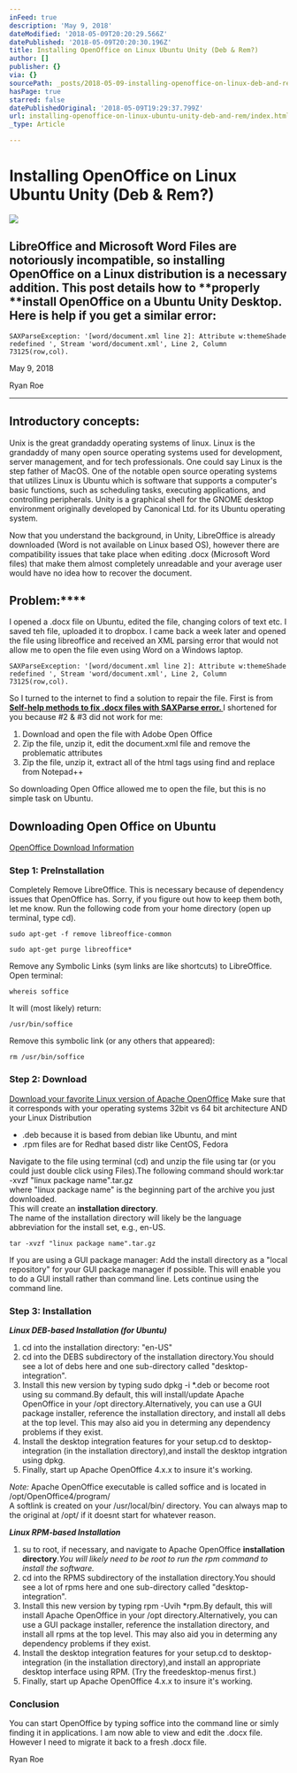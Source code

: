 ```yaml
---
inFeed: true
description: 'May 9, 2018'
dateModified: '2018-05-09T20:20:29.566Z'
datePublished: '2018-05-09T20:20:30.196Z'
title: Installing OpenOffice on Linux Ubuntu Unity (Deb & Rem?)
author: []
publisher: {}
via: {}
sourcePath: _posts/2018-05-09-installing-openoffice-on-linux-deb-and-rem.md
hasPage: true
starred: false
datePublishedOriginal: '2018-05-09T19:29:37.799Z'
url: installing-openoffice-on-linux-ubuntu-unity-deb-and-rem/index.html
_type: Article

---
```

# Installing OpenOffice on Linux Ubuntu Unity (Deb & Rem?)
![](https://the-grid-user-content.s3-us-west-2.amazonaws.com/93b0ac92-92f3-48e6-bf6f-c51b6954fcf3.png)

## LibreOffice and Microsoft Word Files are notoriously incompatible, so installing OpenOffice on a Linux distribution is a necessary addition. This post details how to **properly **install OpenOffice on a Ubuntu Unity Desktop. Here is help if you get a similar error:

    SAXParseException: '[word/document.xml line 2]: Attribute w:themeShade redefined ', Stream 'word/document.xml', Line 2, Column 73125(row,col).

May 9, 2018

Ryan Roe

---

## Introductory concepts: 

Unix is the great grandaddy operating systems of linux. Linux is the grandaddy of many open source operating systems used for development, server management, and for tech professionals. One could say Linux is the step father of MacOS. One of the notable open source operating systems that utilizes Linux is Ubuntu which is software that supports a computer's basic functions, such as scheduling tasks, executing applications, and controlling peripherals. Unity is a graphical shell for the GNOME desktop environment originally developed by Canonical Ltd. for its Ubuntu operating system.

Now that you understand the background, in Unity, LibreOffice is already downloaded (Word is not available on Linux based OS), however there are compatibility issues that take place when editing .docx (Microsoft Word files) that make them almost completely unreadable and your average user would have no idea how to recover the document.

## Problem:****

I opened a .docx file on Ubuntu, edited the file, changing colors of text etc. I saved teh file, uploaded it to dropbox. I came back a week later and opened the file using libreoffice and received an XML parsing error that would not allow me to open the file even using Word on a Windows laptop. 
    
    SAXParseException: '[word/document.xml line 2]: Attribute w:themeShade redefined ', Stream 'word/document.xml', Line 2, Column 73125(row,col).

So I turned to the internet to find a solution to repair the file. First is from **[Self-help methods to fix .docx files with SAXParse error. ][0]** I shortened for you because \#2 & \#3 did not work for me:

1. Download and open the file with Adobe Open Office
2. Zip the file, unzip it, edit the document.xml file and remove the problematic attributes
3. Zip the file, unzip it, extract all of the html tags using find and replace from Notepad++

So downloading Open Office allowed me to open the file, but this is no simple task on Ubuntu.

## **Downloading Open Office on Ubuntu**

[OpenOffice Download Information][1]

### Step 1: PreInstallation

Completely Remove LibreOffice. This is necessary because of dependency issues that OpenOffice has. Sorry, if you figure out how to keep them both, let me know. Run the following code from your home directory (open up terminal, type cd). 
    
    sudo apt-get -f remove libreoffice-common

    sudo apt-get purge libreoffice*

Remove any Symbolic Links (sym links are like shortcuts) to LibreOffice. Open terminal:

    whereis soffice

It will (most likely) return: 
    
    /usr/bin/soffice

Remove this symbolic link (or any others that appeared):

    rm /usr/bin/soffice

### Step 2: Download

[Download your favorite Linux version of Apache OpenOffice][2] Make sure that it corresponds with your operating systems 32bit vs 64 bit architecture AND your Linux Distribution

* .deb because it is based from debian like Ubuntu, and mint 
* .rpm files are for Redhat based distr like CentOS, Fedora

Navigate to the file using terminal (cd) and unzip the file using tar (or you could just double click using Files).The following command should work:tar -xvzf "linux package name".tar.gz  
where "linux package name" is the beginning part of the archive you just downloaded.  
This will create an **installation directory**.  
The name of the installation directory will likely be the language abbreviation for the install set, e.g., en-US.

    tar -xvzf "linux package name".tar.gz

If you are using a GUI package manager: Add the install directory as a "local repository" for your GUI package manager if possible. This will enable you to do a GUI install rather than command line. Lets continue using the command line.

### Step 3: Installation

_**Linux DEB-based Installation (for Ubuntu)**_

1. cd into the installation directory: "en-US"
2. cd into the DEBS subdirectory of the installation directory.You should see a lot of debs here and one sub-directory called "desktop-integration".
3. Install this new version by typing sudo dpkg -i \*.deb or become root using su command.By default, this will install/update Apache OpenOffice in your /opt directory.Alternatively, you can use a GUI package installer, reference the installation directory, and install all debs at the top level. This may also aid you in determing any dependency problems if they exist.
4. Install the desktop integration features for your setup.cd to desktop-integration (in the installation directory),and install the desktop intgration using dpkg.
5. Finally, start up Apache OpenOffice 4.x.x to insure it's working.

_Note:_ Apache OpenOffice executable is called soffice and is located in /opt/OpenOffice4/program/  
A softlink is created on your /usr/local/bin/ directory. You can always map to the original at /opt/ if it doesnt start for whatever reason.

_**Linux RPM-based Installation**_

1. su to root, if necessary, and navigate to Apache OpenOffice **installation directory**._You will likely need to be root to run the rpm command to install the software._
2. cd into the RPMS subdirectory of the installation directory.You should see a lot of rpms here and one sub-directory called "desktop-integration".
3. Install this new version by typing rpm -Uvih \*rpm.By default, this will install Apache OpenOffice in your /opt directory.Alternatively, you can use a GUI package installer, reference the installation directory, and install all rpms at the top level. This may also aid you in determing any dependency problems if they exist.
4. Install the desktop integration features for your setup.cd to desktop-integration (in the installation directory),and install an appropriate desktop interface using RPM. (Try the freedesktop-menus first.)
5. Finally, start up Apache OpenOffice 4.x.x to insure it's working.

### Conclusion

You can start OpenOffice by typing soffice into the command line or simly finding it in applications. I am now able to view and edit the .docx file. However I need to migrate it back to a fresh .docx file.

Ryan Roe

[0]: https://forum.openoffice.org/en/forum/viewtopic.php?f=7&t=80923&p=404588#p404588
[1]: https://www.openoffice.org/download/common/instructions.html#linux-preinstall
[2]: https://www.openoffice.org/download/